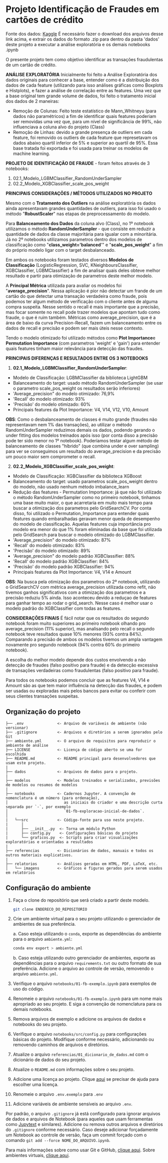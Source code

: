 # Projeto Identificação de Fraudes em cartões de crédito

Fonte dos dados: [Kaggle](https://www.kaggle.com/mlg-ulb/creditcardfraud)
É necessário fazer o download dos arquivos desse link acima, e extrair os dados do formato .zip para dentro da pasta 'dados' deste projeto a executar a análise exploratória e os demais notebooks .ipynb

O presente projeto tem como objetivo identificar as transações fraudulentas de um cartão de crédito. 

**ANÁLISE EXPLORATÓRIA**
Inicialmente foi feito a Análise Exploratória dos dados originais para conhecer a base, entender como é a distribuição dos dados de cada feature (utilizando para isso análises gráficas como Boxplots e Histplots), e fazer a análise de correlação entre as features. Uma vez que a base original tem grande volume de dados, foi feito o tratamento inicial dos dados de 2 maneiras:
- Remoção de Colunas: Feito teste estatístico de Mann_Whitneyu (para dados não paramétricos) a fim de identificar quais features poderiam ser removidas uma vez que, para um nível de significância de 99%, não influenciava a coluna alvo do projeto (Class)
- Remoção de Linhas: devido a grande presença de outliers em cada feature, foi removido os outliers de cada feature que represetavam os dados abaixo quartil inferior de 5% e superior ao quartil de 95%.
Essa base tratada foi exportada e foi usada para treinar os modelos de machine learning.

**PROJETO DE IDENTIFICAÇÃO DE FRAUDE** - foram feitos através de 3 notebooks:
1)  02.1_Modelo_LGBMClassifier_RandomUnderSampler
2)  02.2_Modelo_XGBClassifier_scale_pos_weight

**PRINCIPAIS CONSIDERAÇÕES / MÉTODOS UTILIZADOS NO PROJETO**

Mesmo com o **Tratamento dos Outliers** na análise exploratória os dados ainda apresentavam grandes quantidades de outliers, para isso foi usado o método "**RobustScaler**" nas etapas de preprocessamento do modelo.

Para **Balanceamento dos Dados** da coluna alvo (Class), no 1º notebook utilizamos o método **RandomUnderSampler** - que consiste em reduzir a quantidade de dados da classe majoritária para igualar com a minoritária. Já no 2º notebooks utilizamos parametros dentro dos modelos de classificação como "**class_weight='balanced**'" e "**scale_pos_weight**" a fim do próprio modelo ligar com o target desbalanceado. 

Em ambos os notebooks foram testados diversos **Modelos de Classificação** (LogisticRegression, SVC, KNeighboursClassifier, XGBClassifier, LGBMClassifier) a fim de analisar quais deles obteve melhor resultado e partir para otimização de parametros deste melhor modelo.

A **Principal Métrica** utilizada para avaliar os modelos foi "**average_precision**". Nessa aplicação é pior não detectar um frande de um cartão do que detectar uma transação verdadeira como fraude, pois podemos ter algum método de verificação com o cliente antes de alguma compra suspeita. Nesse sentido o recall é mais importante que a precisão, mas focar somente no recall pode trazer modelos que apontam tudo como fraude, o que é ruim também. Métricas como average_precision, que é a área de baixo da curva Precision-Recall, fazem um balanceamento entre os dados de recall e precisão e podem ser mais úteis nesse contexto.

Tendo o modelo otimizado foi utilizado métodos como **Plot Importance**e **Permutation Importance** (com parametros 'weight' e 'gain') para entender quais features tinham maior relevância para detecção das fraudes.

**PRINCIPAIS DIFERENÇAS E RESULTADOS ENTRE OS 3 NOTEBOOKS**
1)  **02.1_Modelo_LGBMClassifier_RandomUnderSampler**:
- Modelo de Classificação: LGBMClassifier da biblioteca LightGBM
- Balanceamento do target: usado método RandomUnderSampler (se usar o parametro scale_pos_weight os resultados serão inferiores)
- 'Average_precision" do modelo otimizado: 76,9%
- 'Recall' do modelo otimizado: 93%
- 'Precisão' do modelo otimizado: 60%
- Principais features da Plot Importance: V4, V14, V12, V10, Amount

**OBS**: Como o desbalanceamento de classes é muito grande (fraudes não representavam nem 1% das transações), ao utilizar o método RandomUnderSampler reduzimos demais os dados, podendo gerando o under fitting dos modelos treinados após isso (por conta disso a precisão pode ter sido menor no 1º notebook). Poderíamos testar algum método de balanceamento de classes "híbrido" (que combina under e over sampling) para ver se conseguimos um resultado do average_precision e da precisão um pouco maior sem comprometer o recall. 

2)  **02.2_Modelo_XGBClassifier_scale_pos_weight**: 
- Modelo de Classificação: XGBClassifier da biblioteca XGBoost
- Balanceamento do target: usado parametros scale_pos_weight dentro do modelo, não usado nenhum método imbalance_learn
- Redução das features - Permutation Importance: já que não foi utilizado o método RandomUnderSampler como no primeiro notebook, tinhamos uma base muito maior, o que acarretaria em muito mais tempo para buscar a otimização dos parametros pelo GridSearchCV. Por conta disso, foi utilizado o Permutation_Importance para entender quais features quando embaralhadas geravam menor queda de desempenho do modelo de classificação. Aquelas features cuja importância pro modelo era menor do que 1% foram eliminadas da base que foi utilizada pelo GridSearch para buscar o modelo otimizado do LGBMClassifier.
- 'Average_precision" do modelo otimizado: 87%
- 'Recall' do modelo otimizado: 83%
- 'Precisão' do modelo otimizado: 89%
- 'Average_precision" do modelo padrão XGBClassifier: 88%
- 'Recall' do modelo padrão XGBClassifier: 84%
- 'Precisão' do modelo padrão XGBClassifier: 94%
- Principais features da Plot Importance:  V4, V14 e Amount

**OBS**: Na busca pela otimização dos parametros do 2º notebook, utilizando o GridSearchCV com métrica average_precision utilizada como refit, não tivemos ganhos significativos com a otimização dos parametros e a precisão reduziu 5% ainda. Isso aconteceu devido a reduçao de features para ganhar tempo ao rodar o grid_search. Nesse caso é melhor usar o modelo padrão do XGBClassifier com todas as features.

**CONSIDERAÇÕES FINAIS**
É fácil notar que os resultados do segundo notebook foram muito superiores ao primeiro notebook olhando pro average_precision (11% superior), mas analisando pelo recall o segundo notebook teve resultados quase 10% menores (93% contra 84%). Comparando a precisão de ambos os modelos tivemos um ampla vantagem novamente pro segundo notebook (94% contra 60% do primeiro notebook).

A escolha do melhor modelo depende dos custos envolvendo a não detecção de fraudes (falso positivo para fraude) e da detecção excessiva de transações verdadeiras como fraudulentas (falso positivo para fraude). 

Para todos os notebooks podemos concluir que as features V4, V14 e Amount são as que tem maior influência na detecção das fraudes, e podem ser usadas ou exploradas mais pelos bancos para evitar ou conferir com seus clientes transações suspeitas.

## Organização do projeto

```
├── .env               <- Arquivo de variáveis de ambiente (não versionar)
├── .gitignore         <- Arquivos e diretórios a serem ignorados pelo Git
├── ambiente.yml       <- O arquivo de requisitos para reproduzir o ambiente de análise
├── LICENSE            <- Licença de código aberto se uma for escolhida
├── README.md          <- README principal para desenvolvedores que usam este projeto.
|
├── dados              <- Arquivos de dados para o projeto.
|
├── modelos            <- Modelos treinados e serializados, previsões de modelos ou resumos de modelos
|
├── notebooks          <- Cadernos Jupyter. A convenção de nomenclatura é um número (para ordenação),
│                         as iniciais do criador e uma descrição curta separada por `-`, por exemplo
│                         `01-fb-exploracao-inicial-de-dados`.
│
|   └──src             <- Código-fonte para uso neste projeto.
|      │
|      ├── __init__.py  <- Torna um módulo Python
|      ├── config.py    <- Configurações básicas do projeto
|      └── graficos.py  <- Scripts para criar visualizações exploratórias e orientadas a resultados
|
├── referencias        <- Dicionários de dados, manuais e todos os outros materiais explicativos.
|
├── relatorios         <- Análises geradas em HTML, PDF, LaTeX, etc.
│   └── imagens        <- Gráficos e figuras gerados para serem usados em relatórios
```

## Configuração do ambiente

1. Faça o clone do repositório que será criado a partir deste modelo.

    ```bash
    git clone ENDERECO_DO_REPOSITORIO
    ```

2. Crie um ambiente virtual para o seu projeto utilizando o gerenciador de ambientes de sua preferência.

    a. Caso esteja utilizando o `conda`, exporte as dependências do ambiente para o arquivo `ambiente.yml`:

      ```bash
      conda env export > ambiente.yml
      ```

    b. Caso esteja utilizando outro gerenciador de ambientes, exporte as dependências
    para o arquivo `requirements.txt` ou outro formato de sua preferência. Adicione o
    arquivo ao controle de versão, removendo o arquivo `ambiente.yml`.

3. Verifique o arquivo `notebooks/01-fb-exemplo.ipynb` para exemplos
de uso do código.
4. Renomeie o arquivo `notebooks/01-fb-exemplo.ipynb` para um nome
mais apropriado ao seu projeto. E siga a convenção de nomenclatura para os demais
notebooks.
5. Remova arquivos de exemplo e adicione os arquivos de dados e notebooks do seu
projeto.
6. Verifique o arquivo `notebooks/src/config.py` para configurações básicas do projeto.
Modifique conforme necessário, adicionando ou removendo caminhos de arquivos e
diretórios.
7. Atualize o arquivo `referencias/01_dicionario_de_dados.md` com o dicionário de dados
do seu projeto.
8. Atualize o `README.md` com informações sobre o seu projeto.
9. Adicione uma licença ao projeto. Clique
[aqui](https://docs.github.com/pt/repositories/managing-your-repositorys-settings-and-features/customizing-your-repository/licensing-a-repository)
se precisar de ajuda para escolher uma licença.
10. Renomeie o arquivo `.env.exemplo` para `.env`
11. Adicione variáveis de ambiente sensíveis ao arquivo `.env`.

Por padrão, o arquivo `.gitignore` já está configurado para ignorar arquivos de dados e
arquivos de Notebook (para aqueles que usam ferramentas como
[Jupytext](https://jupytext.readthedocs.io/en/latest/) e similares). Adicione ou remova
outros arquivos e diretórios do `.gitignore` conforme necessário. Caso deseje adicionar
forçadamente um Notebook ao controle de versão, faça um commit forçado com o
comando `git add --force NOME_DO_ARQUIVO.ipynb`.

Para mais informações sobre como usar Git e GitHub, [clique aqui](https://cienciaprogramada.com.br/2021/09/guia-definitivo-git-github/). Sobre ambientes virtuais, [clique aqui](https://cienciaprogramada.com.br/2020/08/ambiente-virtual-projeto-python/).
